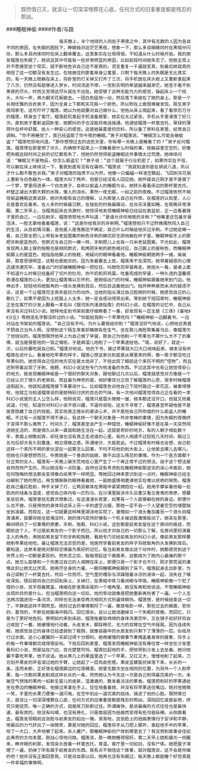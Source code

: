 > 既然情已灭，就该让一切深深埋葬在心底，任何方式的旧事重提都是残忍的帮凶。

###睡眠神偷
####作者/与路

						每天晚上，半个地球的人同处于黑夜之中，其中有无数的人因为各自不同的原因，在失眠的困扰下，睁眼独对这茫茫黑夜。想象一下，那么多双眼睛同时在黑暗中闪烁，那么多具肉体同时在床上翻来覆去，这景象实在壮观得很。不知道从什么时候开始，我的朋友榴莲也失眠了。她说这其中可能有一些非常明显的原因，比如前段时间她失恋了。但她主观上并不愿接受这个现实，就不断地告诉自己这不是真的。谎言重复一千遍就变真，到最后她就真的相信了这一切都没有发生过。在她居住的那套单身公寓里，只剩下每天晚上的失眠是无比真实的。有一天晚上她躺在床上，将卧室的灯关掉又打开了三次，将手机放在床头柜上又重新拿起来了八次，仍然没有能够进入梦乡。时间流逝不停，一觉到天明的希望越来越渺茫。她苦于看不到黑夜的尽头，时而又觉得这尽头就在不远处。她受够了这种无能为力的感觉，操起床上一个枕头，大叫一声，用力朝天花板砸去。一团白色猛地一动，然后落下来砸在了她的身上。那是一个长相优雅的白衣男子，因为全身上下都和天花板一个颜色，所以附在上面很难被发现。陌生男子夜闯家宅，这可吓坏了榴莲。她以为他就要对自己做什么，但他从床上爬起来，看了看惊恐万分的榴莲，转身去了客厅。榴莲趁机拿起手机准备报警，她实在太过紧张，手机从手里滑落了好几次。直到男子重新返回卧室，她颤抖的手也没能将电话拨通。他递给榴莲一杯莫吉托，翠绿的薄荷叶在杯中舒展，给人一种安心的感觉。这是她最喜爱的饮料，所以备了原料在家里，经常自己调制。“你不用睡觉了，我已经盗取了你今夜的睡眠。”男子对榴莲说。“睡眠怎么可能会被偷盗？”榴莲吃惊地问道。“那你想想过去的这些天里，你有哪一天晚上是睡着了的？”男子反问榴莲。榴莲愣在那里想了许久，的确想不起来上一次睡着是什么时候的事。她脑袋里空空的，好像把失眠这段时间之前的记忆都丢失了，但她仍然觉得偷盗睡眠这件事情太过荒唐。她继续问道：“睡眠又不是物品，你怎么偷盗它？”男子说：“这个就属于行业机密了，如果你实在不信，可以躺在床上继续试一下，看我到底有没有在骗你。”榴莲说：“我就知道你是在胡说八道，所以才什么都不敢告诉我。”男子对榴莲的指责不以为然，他像一只蝙蝠一样凌空飘起，飞回到天花板上重新与白色融为一体。榴莲大叫了两声，但是已经没有人回应她。她怀疑自己刚才是不是做了一个梦，梦里闯进来一个白衣男子，自称以偷盗人的睡眠为业。她转头看看床边的那杯莫吉托，杯壁正凝出大颗大颗的水珠，像人的泪水。果然一夜无眠，一如之前的夜晚。不过榴莲依然不相信偷盗睡眠这类说辞，她对失眠有自己的理解，认为那是人自己在作崇。在榴莲的认知里，人心总是喜欢反着来，在人多的时候最沉默，在独处的时候最躁动，在白天浑噩如睡，在夜晚异常清醒。第二天早上，当榴莲起床去洗漱时，她惊讶地发现睡眠神偷已经站在面盆前，正一边看着镜子里的自己，一边在刷牙。榴莲愤怒地大声叫道：“是谁允许你用我的牙刷？”他嘴里还包着牙膏泡沫，一脸无辜地看着榴莲，说：“这是你给我买的牙刷啊。”榴莲想他只不过昨晚偶然闯入自己的生活，从目前情况看，连他是人是鬼都还不确定，自己什么时候给他买过牙刷。不过她定睛一看，自己那支把儿上带有米老鼠图案的粉色牙刷的确完好无损地躺在杯子里。睡眠神偷手上的那把牙刷是蓝色的，但款式与自己的一模一样，牙刷把儿上也有一只米老鼠图案。不光如此，榴莲发现两人脚上穿的拖鞋也是相同款式，和两把牙刷的颜色相对应，自己脚上的是粉色，而睡眠神偷脚上的是蓝色。她指指他脚上的拖鞋，用疑问的眼神看着他。睡眠神偷朝她两手一摊，耸耸肩，那意思很明显，这鞋也是她买的。因为急着要去上班，榴莲来不及深究。她带着疑惑的心情迅速洗漱完毕，准备出门时却被睡眠神偷一把拉住，叫她吃完早餐再走。她扭头一看，餐桌上面不知道什么时候已经备好了切片的吐司、热牛奶和煎鸡蛋。吃着现成的早餐，一种久违的温馨感弥漫在榴莲的心头。更加让榴莲难以忘怀的，是她临出门的时候，睡眠神偷跟着她来到门边。他伸出手，轻轻地将她鬓角的一缕头发拂到耳后，然后目送着她出门。抛开种种悬而未决的疑虑不谈，这是一个让榴莲完全丧失抵抗力的动作，当他的指尖滑过自己脸颊的时候，她感觉自己的心都化了。如果不是因为上班路上人太多，她一定会感动得哭出来。等到她下班回家时，睡眠神偷正坐在客厅的沙发上翻看一本名叫《银河系列漫游指南》的科幻小说。在榴莲的记忆中，自己从来没有买过科幻小说。她特地走到书架前面仔细察看了一番，却发现有一层全是《三体》《基地》《沙丘》等她连名字都没听过的小说。“你能给我削一个苹果吃吗？”睡眠神偷一边翻着书，一边对站在书架前的榴莲说。“自己没有手吗，为什么要我给你削？”榴莲没好气地说，心想他还真是不把自己当外人啊。没想到这个陌生来客却略微有些生气，坐在那儿用脸聚集着乌云，像榴莲欠了他钱似的。榴莲想既然他早上为自己做了早餐，那自己为他削一个苹果也不算什么大不了的事情，就当是报答他的一饭之情啦，于是麻溜儿地削了一个苹果递给他。“喏，说好了，就这一次，以后你要吃就自己削。”榴莲对他说。他扔下书，接过苹果就大口大口地啃起来，根本没有听榴莲在说什么。看着他吃苹果的样子，榴莲心想这家伙到底是从哪里来的啊，像一辈子都没吃过苹果似的。她觉得自己住的地方实在是太诡异了，不但出现了眼前这个来历不明的“怪物”，而且还附带着出现了牙刷、拖鞋、科幻小说这些专门为他准备的东西。不过这其中也有让她觉得安心的地方。她发现睡眠神偷是一个很好的聊天对象，跟他聊过几次以后，榴莲就感觉对方像是一个已经认识了很久的老朋友。而且最为神奇的是，他好像百分之百了解榴莲的心思，很多时候榴莲话刚起头，他就知道榴莲接下来要说什么。比如榴莲告诉他自己下班时路过一家花店，被熏得够呛，他就立马知道榴莲说的是她特别讨厌的百合的气味。有一次他问榴莲觉得自己正在看的一本科幻小说里的主人公怎么样，他刚说完，榴莲只是眉头微微一皱，根本都还没开口，他就又抢着说道，行啦，知道你对科幻小说不感兴趣，不逼你说啦。这太不寻常了，榴莲甚至怀疑他是不是故意隐藏了自己的技能，其实他真正擅长的是读心术，并不是他自己所吹嘘的什么偷盗人的睡眠。不过有一点榴莲不得不承认，有这样一个聊天对象是一件非常棒的事情，因为失眠的夜晚终于变得不那么难熬了。时间久了，榴莲甚至会产生一种错觉，睡眠神偷好像不是在某一天突然闯进她生活的，而是很久以来一直就和她生活在一起。这就是奇妙的地方，有的人朝夕相处数十年，表面上相敬如宾，却任谁也没有真正走进谁的心里。有的人相遇不过短短几天时间，聊过三五句后却大有久别重逢、相见恨晚之感。所谓缘分，大抵若此。不过榴莲有时候也会想，自己和这样一个来历不明的家伙混在一起算怎么回事，干吗不将他扔到大街上，让他爱去哪儿去哪儿。但她也只是想想而已，毕竟她是一个善良的姑娘，做不出这么残忍的事情。作为一个各方面都十分正常的女人，榴莲有一天晚上破天荒地在心里产生了一个再正常不过的想法。由于这个想法是自然而然产生的，所以她没有一点防备，自然也没有考虑到在睡眠神偷那逆天的读心术面前，她任何隐晦的想法都会变得像白纸黑字一样明显。等她回过神来意识到这一点时，睡眠神偷已经主动躺到了她的旁边，用含情脉脉的眼神看着她，一副她盛情相邀请他实在难以拒绝的架势。榴莲趁自己羞红脸前，伸手关掉了灯，让两具躯体在黑暗中紧紧拥抱在一起。她用手摩挲着他每一处肌肉的线条与温度，感觉自己体内有一匹烈马，在沙漠里跋涉许久后重又看见青青的草原，想要发足狂奔。榴莲曾经无数次想象过，在这漫漫长夜里，如果有一个人能够躺在她的身边，即便什么也不做，只是用他的身体将这床上另一半的虚空占据，那她一定不会一个人望着空空的墙壁独坐到凌晨。而现在，这一切就要这样稀里湖涂地实现了。激情如一个浪头叠加着另一个浪头向榴莲涌来，就要将她全部淹没时，她的体内突然好像有一个机关被这股激情扳动了。她呆在那里，瞬间明白了一切事情的原委。牙刷、拖鞋、科幻小说，这些都是前男友留在这个房间的痕迹，而眼前这个人，不过是前男友的一个影子而已。所以他才对自己的一切那么了解，在房间里扮演着主人的角色，用她前男友留下的牙刷和拖鞋，看她专门买给前男友的科幻小说，像前男友那样要她削苹果给他吃。最让榴莲无法忍受的是，他居然学着前男友的样子将她鬓角的头发拂到耳后。要知道，这原本是她对那段恋情最为美好的记忆。每当前男友做出这个动作时，她都感觉到这个世界上的一切都是柔软的。而失恋之后，每每想起这个画面来，这都成为了她内心最痛的那个点。她怎么能够和一个伤害过自己的人相拥在床上，即便只是一个影子也不行，刚才那荒诞的激情此刻让她无比厌恶。她用尽全身的力量，一脚将睡眠神偷踢到了床下。榴莲起身走出卧室，为自己调制了一杯莫吉托，然后一饮而尽。空气里的嘈杂与浮躁随着冰凉的液体一起，消失在了喉咙深处。随后她将自己扔回到床上，关掉灯，在黑暗中练习着闭眼与呼吸。睡眠神偷像一个犯了错的小孩，双手抱着膝盖，绻缩在卧室靠床尾的一个墙角里。她没有再和他说话。不管睡眠神偷出现的目的是什么，但当榴莲明白这一切后，他的举动就像是把她重新再伤害了一遍。一个人无法两次踏进同一条河流，同样也无法承受两次相同方式的遍体鳞伤。榴莲想，是时候结束这一切了。平静就这样不期而至。她将过去的事情都捋了一遍，像放电影一样，那些过去的画面，悲伤的，喜悦的，不断在她脑海中跳闪。回忆很长，足以让她消磨掉又一个失眠的夜晚。而回忆，只是为了更好地告别。黎明如约来到床前。榴莲拖着软绵绵的身体洗漱完毕，又在镜子前好好将自己收拾了一番。她缓慢地行动着，头皮发木，脚踩棉花，无力的双臂在空气中摇晃。因为连续失眠，她感觉自己的身体已经虚弱到了极限，就像容器中的水蒸发到只剩下了薄薄的一层。似纸舟行过水面，这小心翼翼的一天却过得十分顺利。她用缓慢的做事节奏掩盖着身体的疲惫，将手上的每一件事情都完成得很妥帖。下班后回到家里，榴莲发现睡眠神偷没有像往常一样坐在沙发里看科幻小说，而是站在门边，目光楚楚可怜。榴莲拉起他的手，把他带到沙发上去坐着。她问他要不要吃苹果，他不说话。她从茶几上的果盘里选了一个苹果，又红又大，慢慢地削了起来。刀刃划开果皮的声音滚过她的手臂，让她起了一层鸡皮疙瘩。果皮呈螺旋状掉落下来，长长的一条，连而未断，正好落在榴莲脚边的垃圾桶里。她曾无数次坐在相同的位置，为另外一个人削苹果，每一次都将果皮削成这样长长的一条，然而她认为今天这一次是自己削得最完美的一次。未被空气锈蚀的果肉一如新生婴儿的皮肤，湿漉漉的，散发着淡淡的果香。榴莲把削好的苹果递给坐在旁边的睡眠神偷，他接过来拿在手上，怔怔地看着她，并没有将苹果送往嘴边。她对他微微一笑，手里的水果刀便像一道闪电，在空中划出一道完美的弧线，插进了他的心脏。既然情已灭，就该让一切深深埋葬在心底，任何方式的旧事重提都是残忍的帮凶。深陷回忆或是妄想，终究只是徒劳。唯一正确的方式，就是挥刀斩断过往。所谓痛快，是说最痛的方式往往也是最快速、最有效的。他没有叫喊，也没有挣扎，只是面容因为扭曲而变得有些沟壑纵横。从侧面看去，榴莲发现眼前这张脸与前男友的如出一辙。渐渐地，这张脸上的扭曲表情归于安详和平静，用最后的力气挤出了一抹微笑，算是对她的回应。榴莲将手从刀把上挪开，拿起他手中的苹果，咬了一大口，大声地嚼了起来。杀人藏尸，那睡眠神偷的尸体到哪里去了？我没想到故事会往如此离奇的方向发展，胆战心惊地问她。榴莲说，那一晚她睡得很好。第二天早上她和晨光一同醒来，睁开眼的刹那，发现床头放着一杯莫吉托，常温。客厅里一切如旧，没有尸体。她把屋子清理了一遍，扔掉了所有属于前男友的东西。我有点不相信这个故事，就对榴莲说，这不会是你编的吧？她并没有正面回答我，只是说自那以后，她再也没有失眠过，每天晚上都能睡个好觉真是一件幸福的事情啊。			  		
